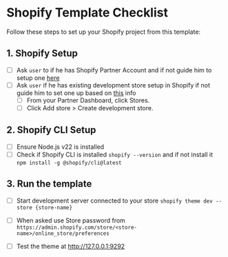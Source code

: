 # Shopify Template Checklist

Follow these steps to set up your Shopify project from this template:

## 1. Shopify Setup
- [ ] Ask `user` to if he has Shopify Partner Account and if not guide him to setup one [here](https://www.shopify.com/uk/partners)
- [ ] Ask `user` if he has existing development store setup in Shopify if not guide him to set one up based on [this](https://shopify.dev/docs/storefronts/themes/tools/development-stores#create-a-development-store-to-build-and-test-your-theme) info
  - [ ] From your Partner Dashboard, click Stores.
  - [ ] Click Add store > Create development store.

## 2. Shopify CLI Setup
- [ ] Ensure Node.js v22 is installed
- [ ] Check if Shopify CLI is installed `shopify --version` and if not install it `npm install -g @shopify/cli@latest`

## 3. Run the template
- [ ] Start development server connected to your store `shopify theme dev --store {store-name}`
- [ ] When asked use Store password from `https://admin.shopify.com/store/<store-name>/online_store/preferences`
- [ ] Test the theme at http://127.0.0.1:9292

